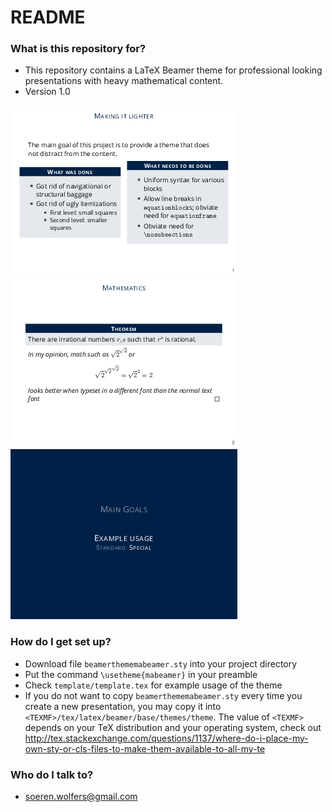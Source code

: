 # README #

### What is this repository for? ###

* This repository contains a LaTeX Beamer theme for professional looking presentations with heavy mathematical content.  
* Version 1.0

![ExampleSlide1](Template/template-3.png)
![ExampleSlide2](Template/template-6.png)
![ExampleSlide3](Template/template-15.png)

### How do I get set up? ###

* Download file `beamerthememabeamer.sty` into your project directory
* Put the command `\usetheme{mabeamer}` in your preamble
* Check `template/template.tex` for example usage of the theme
* If you do not want to copy `beamerthememabeamer.sty` every time you create a new presentation, you may copy it into `<TEXMF>/tex/latex/beamer/base/themes/theme`. The value of `<TEXMF>` depends on your TeX distribution and your operating system, check out http://tex.stackexchange.com/questions/1137/where-do-i-place-my-own-sty-or-cls-files-to-make-them-available-to-all-my-te

### Who do I talk to? ###

* soeren.wolfers@gmail.com

